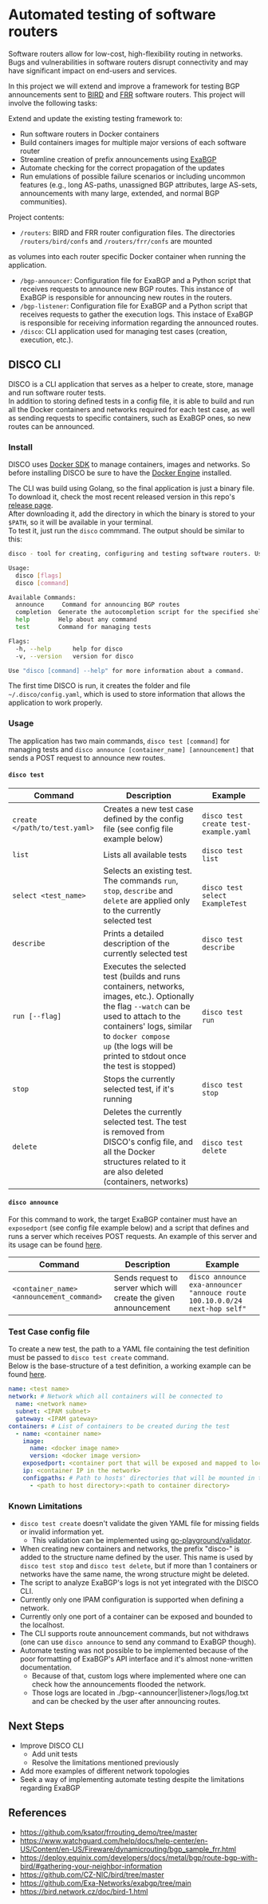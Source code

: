 # Automated testing of software routers

Software routers allow for low-cost, high-flexibility routing in networks. Bugs and vulnerabilities in software routers disrupt connectivity and may have significant impact on end-users and services.

In this project we will extend and improve a framework for testing BGP announcements sent to [BIRD](https://github.com/CZ-NIC/bird) and [FRR](https://github.com/FRRouting/frr) software routers. This project will involve the following tasks:

Extend and update the existing testing framework to:

- Run software routers in Docker containers
- Build containers images for multiple major versions of each software router
- Streamline creation of prefix announcements using [ExaBGP](https://github.com/Exa-Networks/exabgp)
- Automate checking for the correct propagation of the updates
- Run emulations of possible failure scenarios or including uncommon features (e.g., long AS-paths, unassigned BGP attributes, large AS-sets, announcements with many large, extended, and normal BGP communities).

Project contents:

- `/routers`: BIRD and FRR router configuration files. The directories `/routers/bird/confs` and `/routers/frr/confs` are mounted

as volumes into each router specific Docker container when running the application.  
- `/bgp-announcer`: Configuration file for ExaBGP and a Python script that receives requests to announce new BGP routes.
This instance of ExaBGP is responsible for announcing new routes in the routers.
- `/bgp-listener`: Configuration file for ExaBGP and a Python script that receives requests to gather the execution logs.
This instace of ExaBGP is responsible for receiving information regarding the announced routes.
- `/disco`: CLI application used for managing test cases (creation, execution, etc.).

## DISCO CLI

DISCO is a CLI application that serves as a helper to create, store, manage and run software router tests.  
In addition to storing defined tests in a config file, it is able to build and run all the Docker containers and networks required for each test case,
as well as sending requests to specific containers, such as ExaBGP ones, so new routes can be announced.

### Install

DISCO uses [Docker SDK](https://docs.docker.com/engine/api/sdk/) to manage containers, images and networks.
So before installing DISCO be sure to have the [Docker Engine](https://docs.docker.com/engine/install/) installed.

The CLI was build using Golang, so the final application is just a binary file. To download it, check the most recent released version in this repo's [release page](https://github.com/hfscheid/ai-project/releases).  
After downloading it, add the directory in which the binary is stored to your `$PATH`, so it will be available in your terminal.  
To test it, just run the `disco` commmand. The output should be similar to this:

```sh
disco - tool for creating, configuring and testing software routers. Use 'disco help' to list all available commands

Usage:
  disco [flags]
  disco [command]

Available Commands:
  announce     Command for announcing BGP routes
  completion  Generate the autocompletion script for the specified shell
  help        Help about any command
  test        Command for managing tests

Flags:
  -h, --help      help for disco
  -v, --version   version for disco

Use "disco [command] --help" for more information about a command.
```

The first time DISCO is run, it creates the folder and file `~/.disco/config.yaml`, which is used to store information that allows the application to work properly.

### Usage

The application has two main commands, `disco test [command]` for managing tests and `disco announce [container_name] [announcement]` that sends a POST request to announce new routes.  

#### `disco test`

| Command                       | Description                                                                                                                                                                                                                                                | Example                               |
| ----------------------------- | ---------------------------------------------------------------------------------------------------------------------------------------------------------------------------------------------------------------------------------------------------------- | ------------------------------------- |
| `create </path/to/test.yaml>` | Creates a new test case defined by the config file (see config file example below)                                                                                                                                                                         | `disco test create test-example.yaml` |
| `list`                        | Lists all available tests                                                                                                                                                                                                                                  | `disco test list`                     |
| `select <test_name>`          | Selects an existing test. The commands `run`, `stop`, `describe` and `delete` are applied only to the currently selected test                                                                                                                              | `disco test select ExampleTest`       |
| `describe`                    | Prints a detailed description of the currently selected test                                                                                                                                                                                               | `disco test describe`                 |
| `run [--flag]`                | Executes the selected test (builds and runs containers, networks, images, etc.). Optionally the flag `--watch` can be used to attach to the containers' logs, similar to `docker compose up` (the logs will be printed to stdout once the test is stopped) | `disco test run`                      |
| `stop`                        | Stops the currently selected test, if it's running                                                                                                                                                                                                         | `disco test stop`                     |
| `delete`                      | Deletes the currently selected test. The test is removed from DISCO's config file, and all the Docker structures related to it are also deleted (containers, networks)                                                                                     | `disco test delete`                   |

#### `disco announce`

For this command to work, the target ExaBGP container must have an `exposedport` (see config file example below) and a script that defines and runs a server which receives
POST requests. An example of this server and its usage can be found [here](https://github.com/hfscheid/ai-project/tree/master/bgp-announcer).

| Command                                   | Description                                                      | Example                                                                    |
| ----------------------------------------- | ---------------------------------------------------------------- | -------------------------------------------------------------------------- |
| `<container_name> <announcement_command>` | Sends request to server which will create the given announcement | `disco announce exa-announcer "annouce route 100.10.0.0/24 next-hop self"` |


### Test Case config file

To create a new test, the path to a YAML file containing the test definition must be passed to `disco test create` command.  
Below is the base-structure of a test definition, a working example can be found [here](https://github.com/hfscheid/ai-project/tree/master/test-example.yaml).

```yaml
name: <test name>
network: # Network which all containers will be connected to
  name: <network name>
  subnet: <IPAM subnet>
  gateway: <IPAM gateway>
containers: # List of containers to be created during the test
  - name: <container name>
    image:
      name: <docker image name>
      version: <docker image version>
    exposedport: <container port that will be exposed and mapped to localhost>
    ip: <container IP in the network>
    configpaths: # Path to hosts' directories that will be mounted in the container
      - <path to host directory>:<path to container directory>
```

### Known Limitations

- `disco test create` doesn't validate the given YAML file for missing fields or invalid information yet.
    - This validation can be implemented using [go-playground/validator](https://github.com/go-playground/validator).
- When creating new containers and networks, the prefix "disco-" is added to the structure name defined by the user.
This name is used by `disco test stop` and `disco test delete`, but if more than 1 containers or networks have the same name,
the wrong structure might be deleted.
- The script to analyze ExaBGP's logs is not yet integrated with the DISCO CLI.
- Currently only one IPAM configuration is supported when defining a network.
- Currently only one port of a container can be exposed and bounded to the localhost.
- The CLI supports route announcement commands, but not withdraws (one can use `disco announce` to send any command to ExaBGP though).
- Automate testing was not possible to be implemented because of the poor formatting of ExaBGP's API interface and it's almost none-written documentation.
    - Because of that, custom logs where implemented where one can check how the announcements flooded the network.
    - Those logs are located in ./bgp-<announcer|listener>/logs/log.txt and can be checked by the user after announcing routes.

## Next Steps

- Improve DISCO CLI
    - Add unit tests
    - Resolve the limitations mentioned previously
- Add more examples of different network topologies
- Seek a way of implementing automate testing despite the limitations regarding ExaBGP

## References

- https://github.com/ksator/frrouting_demo/tree/master
- https://www.watchguard.com/help/docs/help-center/en-US/Content/en-US/Fireware/dynamicrouting/bgp_sample_frr.html
- https://deploy.equinix.com/developers/docs/metal/bgp/route-bgp-with-bird/#gathering-your-neighbor-information
- https://github.com/CZ-NIC/bird/tree/master
- https://github.com/Exa-Networks/exabgp/tree/main
- https://bird.network.cz/doc/bird-1.html
